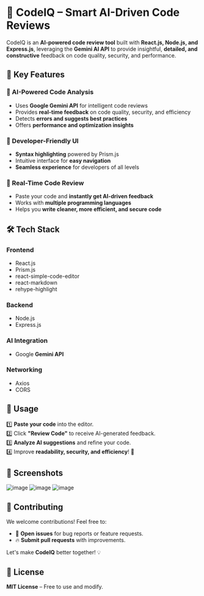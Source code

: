 # 🚀 CodeIQ – Smart AI-Driven Code Reviews  

CodeIQ is an **AI-powered code review tool** built with **React.js, Node.js, and Express.js**, leveraging the **Gemini AI API** to provide insightful, **detailed, and constructive** feedback on code quality, security, and performance.  

## 📌 Key Features  

### 🤖 AI-Powered Code Analysis  
- Uses **Google Gemini API** for intelligent code reviews  
- Provides **real-time feedback** on code quality, security, and efficiency  
- Detects **errors and suggests best practices**  
- Offers **performance and optimization insights**  

### 🎨 Developer-Friendly UI  
- **Syntax highlighting** powered by Prism.js  
- Intuitive interface for **easy navigation**  
- **Seamless experience** for developers of all levels  

### 🚀 Real-Time Code Review  
- Paste your code and **instantly get AI-driven feedback**  
- Works with **multiple programming languages**  
- Helps you **write cleaner, more efficient, and secure code**  

## 🛠 Tech Stack  

### **Frontend**  
- React.js  
- Prism.js  
- react-simple-code-editor  
- react-markdown  
- rehype-highlight  

### **Backend**  
- Node.js  
- Express.js  

### **AI Integration**  
- Google **Gemini API**  

### **Networking**  
- Axios  
- CORS  

## 📝 Usage  

1️⃣ **Paste your code** into the editor.  
2️⃣ Click **"Review Code"** to receive AI-generated feedback.  
3️⃣ **Analyze AI suggestions** and refine your code.  
4️⃣ Improve **readability, security, and efficiency**! 🚀  

## 📸 Screenshots  

![image](https://github.com/user-attachments/assets/d4de7d24-5814-4518-ba9f-1c6c6bb4b951)
![image](https://github.com/user-attachments/assets/94a48b90-d527-4061-b3e0-0d9f264d7bdf)
![image](https://github.com/user-attachments/assets/a2e7ef4a-f0f7-4257-9555-f24111702b8d)



## 🤝 Contributing  

We welcome contributions! Feel free to:  
- 🐞 **Open issues** for bug reports or feature requests.  
- 🔥 **Submit pull requests** with improvements.  

Let's make **CodeIQ** better together! 💡  

## 📜 License  

**MIT License** – Free to use and modify.  
